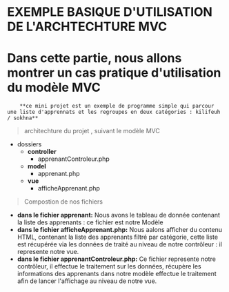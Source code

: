 # EXEMPLE BASIQUE D'UTILISATION DE L'ARCHTECHTURE MVC
   # Dans cette partie, nous allons montrer un cas pratique d'utilisation du modèle MVC  

      
        **ce mini projet est un exemple de programme simple qui parcour une liste d'apprennats et les regroupes en deux catégories : kilifeuh / sokhna**
  

  > architechture du projet , suivant le modèle MVC 
   - dossiers 
        - **controller**
            - apprenantControleur.php
        - **model**
            - apprenant.php
        - **vue**
            - afficheApprenant.php

   > Compostion de nos fichiers

   - **dans le fichier apprenant:**
            Nous avons le tableau de donnée contenant la liste des apprenants : ce fichier est notre Modèle 
   - **dans le fichier afficheApprenant.php:**
            Nous aalons afficher du contenu HTML, contenant la liste des apprenants filtré par catégorie, cette liste est récupérée via les données de traité au niveau de notre            contrôleur : il represente notre vue.
   - **dans le fichier apprenantControleur.php:**
            Ce fichier represente notre contrôleur, il effectue le traitement sur les données,
            récupère les informations des apprenants dans notre modèle effectue le traitement afin de lancer l'affichage au niveau de notre vue. 

     

        

        


